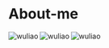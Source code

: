 # About-me


<p><img align="left" src="https://github-readme-stats.vercel.app/api?username=wuliao&show_icons=true&theme=radical" alt="wuliao"/></p>

<p><img align="left" src="https://github-readme-stats.vercel.app/api/top-langs/?username=wuliao97&layout=compact&theme=radical)" alt="wuliao"/></p>

<p><img align="left" src="https://github-profile-trophy.vercel.app/?username=wuliao97&theme=discord" alt="wuliao"/></p>
